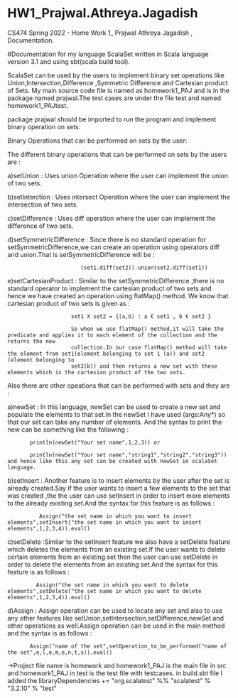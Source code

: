 # HW1_Prajwal.Athreya.Jagadish
CS474 Spring 2022 - Home Work 1_ Prajwal Athreya Jagadish , Documentation.


#Documentation for my language ScalaSet written in Scala language version 3.1 and using sbt(scala build tool).

ScalaSet can be used by the users to implement binary set operations like Union,Intersection,Difference ,Symmetric Difference and Cartesian product of Sets.
My main source code file is named as homework1_PAJ and is in the package named prajwal.The test cases are under the file test and named homework1_PAJtest.

package prajwal should be imported to run the program and implement binary operation on sets.

Binary Operations that can be performed on sets by the user:

The different binary operations that can be performed on sets by the users are :

a)setUnion : Uses union Operation where the user can implement the union of two sets.

b)setInterction : Uses intersect Operation where the user can implement the intersection of two sets.

c)setDifference : Uses diff operation where the user can implement the difference of two sets.

d)setSymmetricDifference : Since there is no standard operation for setSymmetricDifference,we can create an operation using operators diff and union.That is 
                           setSymmetricDifference will be : 
                           
                           (set1.diff(set2)).union(set2.diff(set1))

e)setCartesianProduct : Similar to the setSymmetricDifference ,there is no standard operator to implement the cartesian product of two sets and hence we have
                        created an operation using flatMap() method. We know that cartesian product of two sets is given as :
                        
                        set1 X set2 = {(a,b) : a € set1 , b € set2 }
                        
                        So when we use flatMap() method,it will take the predicate and applies it to each element of the collection and the returns the new
                        collection.In our case flatMap() method will take the element from set1(element belonging to set 1 (a)) and set2 (element belonging to 
                        set2(b)) and then returns a new set with these elements which is the cartesian product of the two sets.
                        
Also there are other opeations that can be performed with sets and they are :

a)newSet : In this language, newSet can be used to create a new set and populate the elements to that set.In the newSet I have used (args:Any*) so that our set 
           can take any number of elements. And the syntax to print the new can be something like the following :
           
           println(newSet("Your set name",1,2,3)) or
           
           println(newSet("Your set name","string1","string2","string3")) and hence like this any set can be created with newSet in scalaSet language.
b)setInsert : Another feature is to insert elements by the user after the set is already created.Say if the user wants to insert a few elements to the set that
              was created ,the the user can use setInsert in order to insert more elements to the already existing set.And the syntax for this feature is as
              follows :
              
              Assign("the set name in which you want to insert elements",setInsert("the set name in which you want to insert elements",1,2,3,4)).eval()
              
c)setDelete :Similar to the setInsert feature we also have a setDelete feature which deletes the elements from an existing set.If the user wants to delete
             certain elements from an existing set then the user can use setDelete in order to delete the elements from an existing set.And the syntax for this 
             feature is as follows :
             
             Assign("the set name in which you want to delete elements",setDelete("the set name in which you want to delete elements",1,2,3,4)).eval()
             
d)Assign : Assign operation can be used to locate any set and also to use any other features like setUnion,setIntersection,setDifference,newSet and other
           operations as well.Assign operation can be used in the main method and the syntax is as follows :
           
           Assign("name of the set",setOperation_to_be_performed("name of the set",e,l,e,m,e,n,t,s)).eval()
           
->Project file name is homework and homework1_PAJ is the main file in src and homework1_PAJ in test is the test file with testcases.
  in build.sbt file I added the libraryDependencies += "org.scalatest" %% "scalatest" % "3.2.10" % "test"
                        
